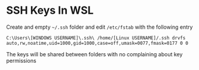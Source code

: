 # SSH Keys In WSL

Create and empty `~/.ssh` folder and edit `/etc/fstab` with the following entry

```
C:\Users\[WINDOWS USERNAME]\.ssh\ /home/[Linux USERNAME]/.ssh drvfs auto,rw,noatime,uid=1000,gid=1000,case=off,umask=0077,fmask=0177 0 0
```

The keys will be shared between folders with no complaining about key permissions
